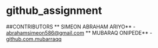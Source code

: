 # github_assignment
##CONTRIBUTORS
** SIMEON ABRAHAM ARIYO** - [abrahamsimeon586@gmail.com](mailto:abrahamsimeon586@gmail.com)
** MUBARAQ ONIPEDE** - [github.com.mubarraqq](https://github.com/mubarqaqq)
